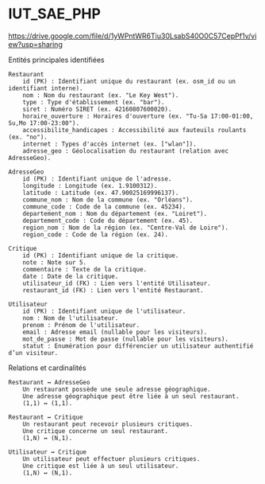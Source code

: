 # IUT_SAE_PHP

https://drive.google.com/file/d/1yWPntWR6Tiu30LsabS40O0C57CepPf1v/view?usp=sharing

Entités principales identifiées

    Restaurant
        id (PK) : Identifiant unique du restaurant (ex. osm_id ou un identifiant interne).
        nom : Nom du restaurant (ex. "Le Key West").
        type : Type d'établissement (ex. "bar").
        siret : Numéro SIRET (ex. 42160807600020).
        horaire_ouverture : Horaires d'ouverture (ex. "Tu-Sa 17:00-01:00, Su,Mo 17:00-23:00").
        accessibilite_handicapes : Accessibilité aux fauteuils roulants (ex. "no").
        internet : Types d'accès internet (ex. ["wlan"]).
        adresse_geo : Géolocalisation du restaurant (relation avec AdresseGeo).

    AdresseGeo
        id (PK) : Identifiant unique de l'adresse.
        longitude : Longitude (ex. 1.9100312).
        latitude : Latitude (ex. 47.90025169996137).
        commune_nom : Nom de la commune (ex. "Orléans").
        commune_code : Code de la commune (ex. 45234).
        departement_nom : Nom du département (ex. "Loiret").
        departement_code : Code du département (ex. 45).
        region_nom : Nom de la région (ex. "Centre-Val de Loire").
        region_code : Code de la région (ex. 24).

    Critique
        id (PK) : Identifiant unique de la critique.
        note : Note sur 5.
        commentaire : Texte de la critique.
        date : Date de la critique.
        utilisateur_id (FK) : Lien vers l'entité Utilisateur.
        restaurant_id (FK) : Lien vers l'entité Restaurant.

    Utilisateur
        id (PK) : Identifiant unique de l'utilisateur.
        nom : Nom de l'utilisateur.
        prenom : Prénom de l'utilisateur.
        email : Adresse email (nullable pour les visiteurs).
        mot_de_passe : Mot de passe (nullable pour les visiteurs).
        statut : Enumération pour différencier un utilisateur authentifié d’un visiteur.

Relations et cardinalités

    Restaurant ↔ AdresseGeo
        Un restaurant possède une seule adresse géographique.
        Une adresse géographique peut être liée à un seul restaurant.
        (1,1) ↔ (1,1).

    Restaurant ↔ Critique
        Un restaurant peut recevoir plusieurs critiques.
        Une critique concerne un seul restaurant.
        (1,N) ↔ (N,1).

    Utilisateur ↔ Critique
        Un utilisateur peut effectuer plusieurs critiques.
        Une critique est liée à un seul utilisateur.
        (1,N) ↔ (N,1).

